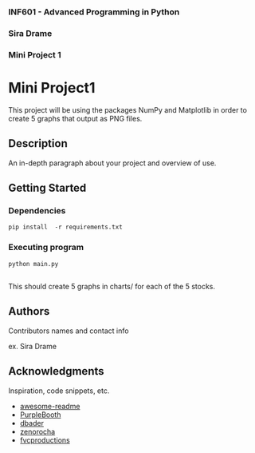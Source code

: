 ### INF601 - Advanced Programming in Python
### Sira  Drame 
### Mini Project 1


# Mini Project1

This project will be using the packages NumPy and Matplotlib in order to create 5 graphs that output as PNG files.


## Description

An in-depth paragraph about your project and overview of use.

## Getting Started

### Dependencies

```
pip install  -r requirements.txt
```

### Executing program

```
python main.py
```

##

This should create 5 graphs in charts/ for each of  the 5 stocks.

## Authors

Contributors names and contact info

ex. Sira Drame   

## Acknowledgments

Inspiration, code snippets, etc.
* [awesome-readme](https://github.com/matiassingers/awesome-readme)
* [PurpleBooth](https://gist.github.com/PurpleBooth/109311bb0361f32d87a2)
* [dbader](https://github.com/dbader/readme-template)
* [zenorocha](https://gist.github.com/zenorocha/4526327)
* [fvcproductions](https://gist.github.com/fvcproductions/1bfc2d4aecb01a834b46)